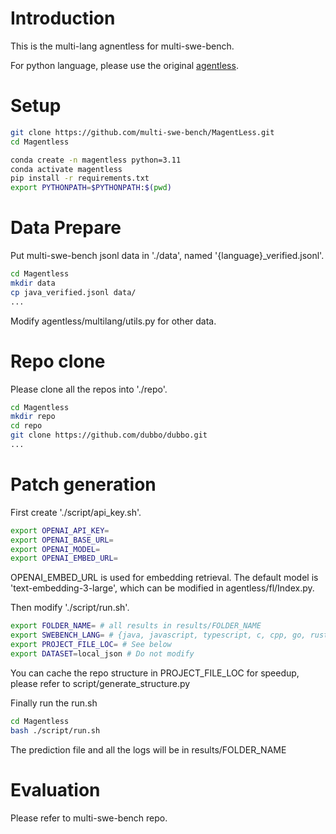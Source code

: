 # Introduction

This is the multi-lang agnentless for multi-swe-bench.

For python language, please use the original [agentless](https://github.com/OpenAutoCoder/Agentless).

# Setup

```bash
git clone https://github.com/multi-swe-bench/MagentLess.git
cd Magentless

conda create -n magentless python=3.11
conda activate magentless
pip install -r requirements.txt
export PYTHONPATH=$PYTHONPATH:$(pwd)
```

# Data Prepare

Put multi-swe-bench jsonl data in './data', named '{language}_verified.jsonl'.

```bash
cd Magentless
mkdir data
cp java_verified.jsonl data/
...
```

Modify agentless/multilang/utils.py for other data.

# Repo clone

Please clone all the repos into './repo'.

```bash
cd Magentless
mkdir repo
cd repo
git clone https://github.com/dubbo/dubbo.git
...
```

# Patch generation

First create './script/api_key.sh'.

```bash
export OPENAI_API_KEY=
export OPENAI_BASE_URL=
export OPENAI_MODEL=
export OPENAI_EMBED_URL=
```

OPENAI_EMBED_URL is used for embedding retrieval. The default model is 'text-embedding-3-large', which can be modified in agentless/fl/Index.py.

Then modify './script/run.sh'.

```bash
export FOLDER_NAME= # all results in results/FOLDER_NAME
export SWEBENCH_LANG= # {java, javascript, typescript, c, cpp, go, rust}
export PROJECT_FILE_LOC= # See below
export DATASET=local_json # Do not modify
```

You can cache the repo structure in PROJECT_FILE_LOC for speedup, please refer to script/generate_structure.py

Finally run the run.sh

```bash
cd Magentless
bash ./script/run.sh
```

The prediction file and all the logs will be in results/FOLDER_NAME

# Evaluation

Please refer to multi-swe-bench repo.
